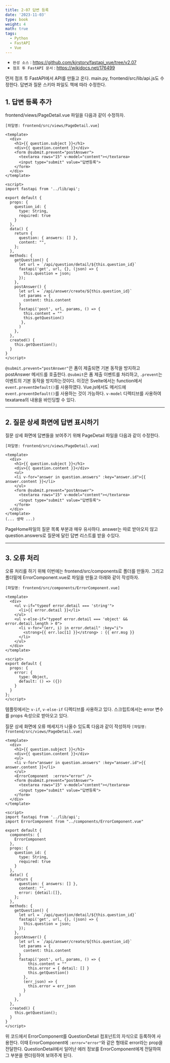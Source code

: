 ```yaml
---
title: 2-07 답변 등록
date: '2023-11-03'
type: book
weight: 4
math: true
tags:
  - Python
  - FastAPI
  - Vue
---
```


- `완성 소스` : https://github.com/kjrstory/fastapi_vue/tree/v2.07
- `점프 투 FastAPI 문서` : https://wikidocs.net/176499


먼저 점프 투 FastAPI에서 API를 만들고 온다. main.py, frontend/src/lib/api.js도 수정한다.
답변과 질문 스키마 파일도 책에 따라 수정한다.

## 1. 답변 등록 추가

frontend/views/PageDetail.vue 파일을 다음과 같이 수정하자.

`[파일명: frontend/src/views/PageDetail.vue]`
```vue{hl_lines=["5-8","35-45"]}
<template>
  <div>
    <h1>{{ question.subject }}</h1>
    <div>{{ question.content }}</div>
    <form @submit.prevent="postAnswer">
      <textarea rows="15" v-model="content"></textarea>
      <input type="submit" value="답변등록">
    </form>
  </div>
</template>

<script>
import fastapi from '../lib/api';

export default {
  props: {
    question_id: {
      type: String,
      required: true
    }
  },
  data() {
    return {
      question: { answers: [] },
      content: "",
    };
  },
  methods: {
    getQuestion() {
      let url = `/api/question/detail/${this.question_id}`
      fastapi('get', url, {}, (json) => {
        this.question = json;
      });
    },
    postAnswer() {
      let url = `/api/answer/create/${this.question_id}`
      let params = {
        content: this.content
      }
      fastapi('post', url, params, () => {
        this.content = ""
        this.getQuestion()
       },
      )
    },
  },  
  created() {
    this.getQuestion();
  }
}
</script>
```

`@submit.prevent="postAnswer"`은 폼이 제출되면 기본 동작을 방지하고 postAnswer 메서드를 호출한다. `@submit`은 폼 제출 이벤트를 처리하고, `.prevent`는 이벤트의 기본 동작을 방지하는것이다.
이것은 Svelte에서는 function에서 `event.preventDefault()`를 사용하였다. Vue.js에서도 메서드에 `event.preventDefault()`를 사용하는 것이 가능하다. 
`v-model` 디렉티브를 사용하여 texatarea의 내용을 바인딩할 수 있다.

---
## 2. 질문 상세 화면에 답변 표시하기

질문 상세 화면에 답변들을 보여주기 위해 PageDetail 파일을 다음과 같이 수정한다. 

`[파일명: frontend/src/views/PageDetail.vue]`
```vue{hl_lines=["5-7"]}
<template>
  <div>
    <h1>{{ question.subject }}</h1>
    <div>{{ question.content }}</div>
    <ul>
    <li v-for="answer in question.answers" :key="answer.id">{{ answer.content }}</li>
    </ul>
    <form @submit.prevent="postAnswer">
      <textarea rows="15" v-model="content"></textarea>
      <input type="submit" value="답변등록">
    </form>
  </div>
</template>
(... 생략 ...)
```

PageHome파일의 질문 목록 부분과 매우 유사하다. answer는 따로 받아오지 않고 question.answers로 질문에 달린 답변 리스트를 받을 수있다. 

---
## 3. 오류 처리


오류 처리를 하기 위해 이번에는 frontend/src/components로 폴더를 만들자. 그리고 폴더밑에 ErrorComponent.vue로 파일을 만들고 아래와 같이 작성하자.

`[파일명: frontend/src/components/ErrorComponent.vue]`
```vue
<template>
  <div>
    <ul v-if="typeof error.detail === 'string'">
      <li>{{ error.detail }}</li>
    </ul>
    <ul v-else-if="typeof error.detail === 'object' && error.detail.length > 0">
      <li v-for="(err, i) in error.detail" :key="i">
        <strong>{{ err.loc[1] }}</strong> : {{ err.msg }}
      </li>
    </ul>
  </div>
</template>

<script>
export default {
  props: {
    error: {
      type: Object,
      default: () => ({})
    }
  }
};
</script>
```
템플릿에서는 `v-if`, `v-else-if` 디렉티브를 사용하고 있다. 스크립트에서는 error 변수를 props 속성으로 받아오고 있다.


질문 상세 화면에 오류 메세지가 나올수 있도록 다음과 같이 작성하자
`[파일명: frontend/src/views/PageDetail.vue]`
```vue{hl_lines=[8,19,20,21,34,"49-57"]}
<template>
  <div>
    <h1>{{ question.subject }}</h1>
    <div>{{ question.content }}</div>
    <ul>
    <li v-for="answer in question.answers" :key="answer.id">{{ answer.content }}</li>
    </ul>
    <ErrorComponent  :error="error" />
    <form @submit.prevent="postAnswer">
      <textarea rows="15" v-model="content"></textarea>
      <input type="submit" value="답변등록">
    </form>
  </div>
</template>

<script>
import fastapi from '../lib/api';
import ErrorComponent from "../components/ErrorComponent.vue"

export default {
  components: {
    ErrorComponent
  },
  props: {
    question_id: {
      type: String,
      required: true
    }
  },
  data() {
    return {
      question: { answers: [] },
      content: "",
      error: {detail:[]},
    };
  },
  methods: {
    getQuestion() {
      let url = `/api/question/detail/${this.question_id}`
      fastapi('get', url, {}, (json) => {
        this.question = json;
      });
    },
    postAnswer() {
      let url = `/api/answer/create/${this.question_id}`
      let params = {
        content: this.content
      }
      fastapi('post', url, params, () => {
          this.content = ""
          this.error = { detail: [] }
          this.getQuestion()
        },
        (err_json) => {
          this.error = err_json
        }
      )
    },
  },  
  created() {
    this.getQuestion();
  }
}
</script>
```

위 코드에서 ErrorComponent를 QuestionDetail 컴포넌트의 자식으로 등록하여 사용한다. 이때 ErrorComponent에 `:error="error"`와 같은 형태로 error라는 prop을 전달한다. QuestionDetail에서 일어난 에러 정보를 ErrorComponent에게 전달하여 그 부분을 렌더링하여 보여주게 된다.

